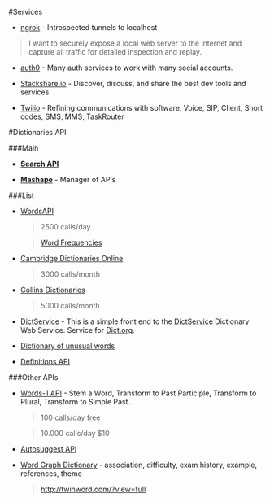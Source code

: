 #Services

* [ngrok](https://ngrok.com/) - Introspected tunnels to localhost
> I want to securely expose a local web server to the internet and capture all traffic for detailed inspection and replay.

* [auth0](https://auth0.com) - Many auth services to work with many social accounts.

* [Stackshare.io](http://stackshare.io/) - Discover, discuss, and share the best dev tools and services

* [Twilio](https://www.twilio.com/) - Refining communications with software. Voice, SIP, Client, Short codes, SMS, MMS, TaskRouter

#Dictionaries API

###Main

* [**Search API**](http://www.programmableweb.com/)

* [**Mashape**](https://www.mashape.com) - Manager of APIs

###List

* [WordsAPI](https://www.mashape.com/wordsapi/wordsapi)

    > 2500 calls/day

    > [Word Frequencies](https://github.com/WordsAPI/wordfrequencies)

* [Cambridge Dictionaries Online](http://dictionary-api.cambridge.org/index.php/demo)
    > 3000 calls/month

* [Collins Dictionaries](http://www.collinsdictionary.com/api/)
    > 5000 calls/month

* [DictService](http://services.aonaware.com/DictService) -  This is a simple front end to the [DictService](http://services.aonaware.com/DictService/DictService.asmx) Dictionary Web Service.
Service for [Dict.org](http://www.dict.org/bin/Dict).

* [Dictionary of unusual words](http://phrontistery.info/ihlstart.html)

* [Definitions API](https://www.mashape.com/montanaflynn/dictionary)

###Other APIs

* [Words-1 API](https://www.mashape.com/webknox/words-1) - Stem a Word, Transform to Past Participle, Transform to Plural, Transform to Simple Past...

    > 100 calls/day free

    > 10.000 calls/day $10

* [Autosuggest API](https://www.mashape.com/jchencha/autosuggest)

* [Word Graph Dictionary](https://www.mashape.com/twinword/word-graph-dictionary-1) - association, difficulty, exam history, example, references, theme

    > http://twinword.com/?view=full